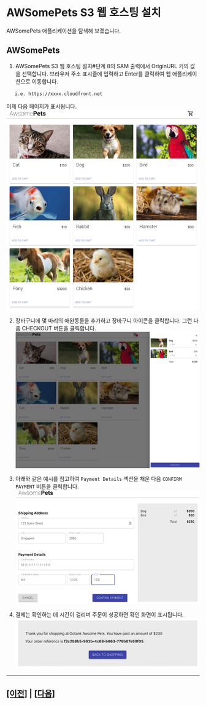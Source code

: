 # AWSomePets S3 웹 호스팅 설치

AWSomePets 애플리케이션을 탐색해 보겠습니다.

## AWSomePets

1. AWSomePets S3 웹 호스팅 설치#단계 8의 SAM 출력에서 OriginURL 키의 값을 선택합니다. 브라우저 주소 표시줄에 입력하고 Enter를 클릭하여 웹 애플리케이션으로 이동합니다.
```bash
   i.e. https://xxxx.cloudfront.net
```

이제 다음 페이지가 표시됩니다.<br>
![AWSomePets Main](assets/awsomepets-main.png)

2. 장바구니에 몇 마리의 애완동물을 추가하고 장바구니 아이콘을 클릭합니다. 그런 다음 CHECKOUT 버튼을 클릭합니다.<br>
![AWSomePets Cart](assets/awsomepets-cart.png)

3. 아래와 같은 예시를 참고하여 ```Payment Details``` 섹션을 채운 다음 ```CONFIRM PAYMENT``` 버튼을 클릭합니다.<br>
![AWSomePets Payment](assets/awsomepets-payment.png)

4. 결제는 확인하는 데 시간이 걸리며 주문이 성공하면 확인 화면이 표시됩니다.
![AWSomePets Payment Success](assets/awsomepets-success.png)


---

## [[이전]](3-install-s3-hosting.md) | [[다음]](5-create-order-process.md)

